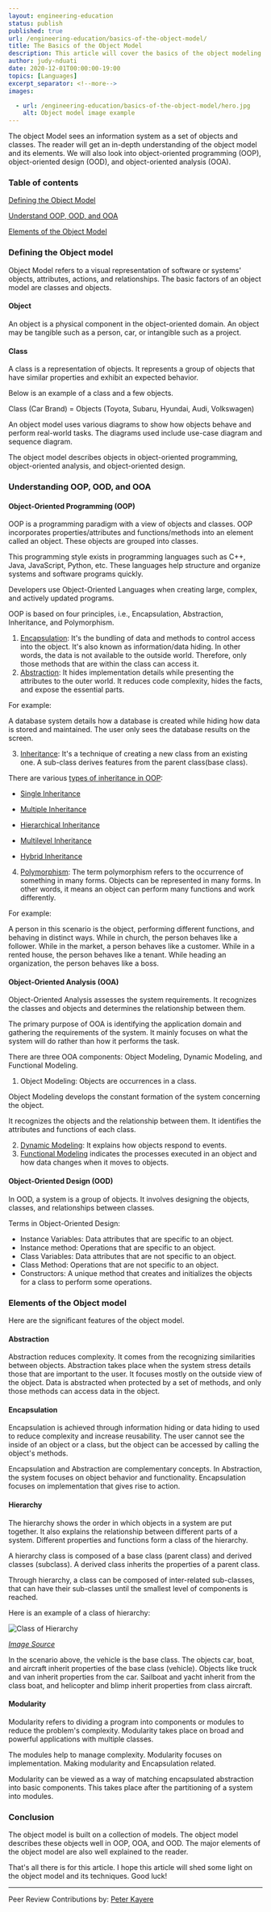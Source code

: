```yaml
---
layout: engineering-education
status: publish
published: true
url: /engineering-education/basics-of-the-object-model/
title: The Basics of the Object Model
description: This article will cover the basics of the object modeling. Object models refer to a visual representation of software or systems' objects, attributes, actions, and relationships.
author: judy-nduati
date: 2020-12-01T00:00:00-19:00
topics: [Languages]
excerpt_separator: <!--more-->
images:

  - url: /engineering-education/basics-of-the-object-model/hero.jpg
    alt: Object model image example
---
```

The object Model sees an information system as a set of objects and classes. The reader will get an in-depth understanding of the object model and its elements. We will also look into object-oriented programming (OOP), object-oriented design (OOD), and object-oriented analysis (OOA).
<!--more-->
### Table of contents
[Defining the Object Model](#defining-the-object-model)

[Understand OOP, OOD, and OOA](#understand-oop-ood-and-ooa)

[Elements of the Object Model](#elements-of-the-object-model)

### Defining the Object model
Object Model refers to a visual representation of software or systems' objects, attributes, actions, and relationships. The basic factors of an object model are classes and objects.

#### Object
An object is a physical component in the object-oriented domain. An object may be tangible such as a person, car, or intangible such as a project.

#### Class
A class is a representation of objects. It represents a group of objects that have similar properties and exhibit an expected behavior.

Below is an example of a class and a few objects.

Class (Car Brand) = Objects (Toyota, Subaru, Hyundai, Audi, Volkswagen)

An object model uses various diagrams to show how objects behave and perform real-world tasks. The diagrams used include use-case diagram and sequence diagram.

The object model describes objects in object-oriented programming, object-oriented analysis, and object-oriented design.

### Understanding OOP, OOD, and OOA
#### Object-Oriented Programming (OOP)
OOP is a programming paradigm with a view of objects and classes. OOP incorporates properties/attributes and functions/methods into an element called an object. These objects are grouped into classes.

This programming style exists in programming languages such as C++, Java, JavaScript, Python, etc. These languages help structure and organize systems and software programs quickly.

Developers use Object-Oriented Languages when creating large, complex, and actively updated programs.

OOP is based on four principles, i.e., Encapsulation, Abstraction, Inheritance, and Polymorphism.

1. [Encapsulation](https://en.wikipedia.org/wiki/Encapsulation_(computer_programming)): It's the bundling of data and methods to control access into the object. It's also known as information/data hiding. In other words, the data is not available to the outside world. Therefore, only those methods that are within the class can access it.
2. [Abstraction](https://stackify.com/oop-concept-abstraction/#): It hides implementation details while presenting the attributes to the outer world. It reduces code complexity, hides the facts, and expose the essential parts.

For example:

A database system details how a database is created while hiding how data is stored and maintained. The user only sees the database results on the screen.

3. [Inheritance](https://en.wikipedia.org/wiki/Inheritance_(object-oriented_programming)): It's a technique of creating a new class from an existing one. A sub-class derives features from the parent class(base class).

There are various [types of inheritance in OOP](https://en.wikipedia.org/wiki/Inheritance_(object-oriented_programming)):
- [Single Inheritance](https://www.techopedia.com/definition/22104/single-inheritance#)

- [Multiple Inheritance](https://en.wikipedia.org/wiki/Multiple_inheritance#)

- [Hierarchical Inheritance](http://www.trytoprogram.com/cplusplus-programming/hierarchical-inheritance/)

- [Multilevel Inheritance](https://www.w3schools.com/cpp/cpp_inheritance_multilevel.asp)

- [Hybrid Inheritance](https://www.oreilly.com/library/view/object-oriented-programming/9789332503663/xhtml/head-0487.xhtml)

4. [Polymorphism](https://www.tutorialspoint.com/java/java_polymorphism.htm#): The term polymorphism refers to the occurrence of something in many forms. Objects can be represented in many forms. In other words, it means an object can perform many functions and work differently.

For example:

A person in this scenario is the object, performing different functions, and behaving in distinct ways.
While in church, the person behaves like a follower.
While in the market, a person behaves like a customer.
While in a rented house, the person behaves like a tenant.
While heading an organization, the person behaves like a boss.

#### Object-Oriented Analysis (OOA)
Object-Oriented Analysis assesses the system requirements. It recognizes the classes and objects and determines the relationship between them.

The primary purpose of OOA is identifying the application domain and gathering the requirements of the system. It mainly focuses on what the system will do rather than how it performs the task.

There are three OOA components: Object Modeling, Dynamic Modeling, and Functional Modeling.

1. Object Modeling: Objects are occurrences in a class.

Object Modeling develops the constant formation of the system concerning the object.

It recognizes the objects and the relationship between them. It identifies the attributes and functions of each class.

2. [Dynamic Modeling](https://www.wisdomjobs.com/e-university/object-oriented-analysis-and-design-tutorial-2107/ooad-dynamic-modeling-26532.html): It explains how objects respond to events.
3. [Functional Modeling](https://www.tutorialspoint.com/object_oriented_analysis_design/ooad_functional_modeling.htm#:~:text=Functional%20Modelling%20gives%20the%20process,Data%20Flow%20Diagrams%20(DFDs).) indicates the processes executed in an object and how data changes when it moves to objects.

#### Object-Oriented Design (OOD)
In OOD, a system is a group of objects. It involves designing the objects, classes, and relationships between classes.

Terms in Object-Oriented Design:

- Instance Variables: Data attributes that are specific to an object.
- Instance method: Operations that are specific to an object.
- Class Variables: Data attributes that are not specific to an object.
- Class Method: Operations that are not specific to an object.
- Constructors: A unique method that creates and initializes the objects for a class to perform some operations.

### Elements of the Object model
Here are the significant features of the object model.

#### Abstraction
Abstraction reduces complexity. It comes from the recognizing similarities between objects. Abstraction takes place when the system stress details those that are important to the user. It focuses mostly on the outside view of the object. Data is abstracted when protected by a set of methods, and only those methods can access data in the object.

#### Encapsulation
Encapsulation is achieved through information hiding or data hiding to used to reduce complexity and increase reusability. The user cannot see the inside of an object or a class, but the object can be accessed by calling the object's methods.

Encapsulation and Abstraction are complementary concepts. In Abstraction, the system focuses on object behavior and functionality. Encapsulation focuses on implementation that gives rise to action.

#### Hierarchy
The hierarchy shows the order in which objects in a system are put together. It also explains the relationship between different parts of a system. Different properties and functions form a class of the hierarchy.

A hierarchy class is composed of a base class (parent class) and derived classes (subclass). A derived class inherits the properties of a parent class.

Through hierarchy, a class can be composed of inter-related sub-classes, that can have their sub-classes until the smallest level of components is reached.

Here is an example of a class of hierarchy:

![Class of Hierarchy](/engineering-education/basics-of-the-object-model/hierarchy.gif)<br>

*[Image Source](http://www.dba-oracle.com/t_object_class_hierarchies_design.htm)*

In the scenario above, the vehicle is the base class. The objects car, boat, and aircraft inherit properties of the base class (vehicle). Objects like truck and van inherit properties from the car. Sailboat and yacht inherit from the class boat, and helicopter and blimp inherit properties from class aircraft.  

#### Modularity
Modularity refers to dividing a program into components or modules to reduce the problem's complexity. Modularity takes place on broad and powerful applications with multiple classes.

The modules help to manage complexity. Modularity focuses on implementation. Making modularity and Encapsulation related.

Modularity can be viewed as a way of matching encapsulated abstraction into basic components. This takes place after the partitioning of a system into modules.

### Conclusion
The object model is built on a collection of models. The object model describes these objects well in OOP, OOA, and OOD. The major elements of the object model are also well explained to the reader.

That's all there is for this article. I hope this article  will shed some light on the object model and its techniques. Good luck!

---
Peer Review Contributions by: [Peter Kayere](/engineering-education/authors/peter-kayere/)
